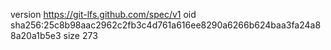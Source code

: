 version https://git-lfs.github.com/spec/v1
oid sha256:25c8b98aac2962c2fb3c4d761a616ee8290a6266b624baa3fa24a88a20a1b5e3
size 273
